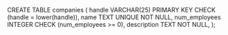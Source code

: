 CREATE TABLE companies (
  handle VARCHAR(25) PRIMARY KEY CHECK (handle = lower(handle)),
  name TEXT UNIQUE NOT NULL,
  num_employees INTEGER CHECK (num_employees >= 0),
  description TEXT NOT NULL,
);
